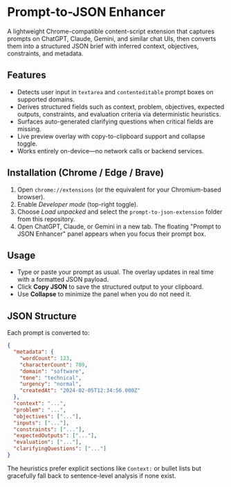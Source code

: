 ﻿# Prompt-to-JSON Enhancer

A lightweight Chrome-compatible content-script extension that captures prompts on ChatGPT, Claude, Gemini, and similar chat UIs, then converts them into a structured JSON brief with inferred context, objectives, constraints, and metadata.

## Features
- Detects user input in `textarea` and `contenteditable` prompt boxes on supported domains.
- Derives structured fields such as context, problem, objectives, expected outputs, constraints, and evaluation criteria via deterministic heuristics.
- Surfaces auto-generated clarifying questions when critical fields are missing.
- Live preview overlay with copy-to-clipboard support and collapse toggle.
- Works entirely on-device—no network calls or backend services.

## Installation (Chrome / Edge / Brave)
1. Open `chrome://extensions` (or the equivalent for your Chromium-based browser).
2. Enable *Developer mode* (top-right toggle).
3. Choose *Load unpacked* and select the `prompt-to-json-extension` folder from this repository.
4. Open ChatGPT, Claude, or Gemini in a new tab. The floating "Prompt to JSON Enhancer" panel appears when you focus their prompt box.

## Usage
- Type or paste your prompt as usual. The overlay updates in real time with a formatted JSON payload.
- Click **Copy JSON** to save the structured output to your clipboard.
- Use **Collapse** to minimize the panel when you do not need it.

## JSON Structure
Each prompt is converted to:

```json
{
  "metadata": {
    "wordCount": 123,
    "characterCount": 789,
    "domain": "software",
    "tone": "technical",
    "urgency": "normal",
    "createdAt": "2024-02-05T12:34:56.000Z"
  },
  "context": "...",
  "problem": "...",
  "objectives": ["..."],
  "inputs": ["..."],
  "constraints": ["..."],
  "expectedOutputs": ["..."],
  "evaluation": ["..."],
  "clarifyingQuestions": ["..."]
}
```

The heuristics prefer explicit sections like `Context:` or bullet lists but gracefully fall back to sentence-level analysis if none exist.

